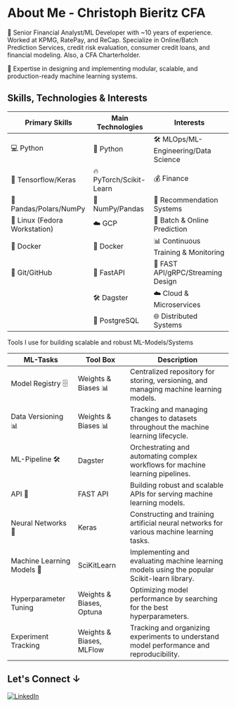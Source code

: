 # About Me - Christoph Bieritz CFA

👋 Senior Financial Analyst/ML Developer with ~10 years of experience. Worked at KPMG, RatePay, and ReCap. Specialize in Online/Batch Prediction Services, credit risk evaluation, consumer credit loans, and financial modeling. Also, a CFA Charterholder.

💼 Expertise in designing and implementing modular, scalable, and production-ready machine learning systems.

## Skills, Technologies & Interests

| **Primary Skills**                 | **Main Technologies**             | **Interests**                          |
|------------------------------------|-----------------------------------|----------------------------------------|
| 💻 Python                           | 🐍 Python                        | 🛠️ MLOps/ML-Engineering/Data Science  |
| 🧠 Tensorflow/Keras                 | 🔥 PyTorch/Scikit-Learn          | 💰 Finance                             |
| 🐼 Pandas/Polars/NumPy              | 🔢 NumPy/Pandas                  | 🎯 Recommendation Systems              |
| 🐧 Linux (Fedora Workstation)       | ☁️ GCP                       | 🔄 Batch & Online Prediction           |
| 🐳 Docker                           | 🐳 Docker                        | 📊 Continuous Training & Monitoring   |
| 🌱 Git/GitHub                       | 🚀 FastAPI                       | 🚀 FAST API/gRPC/Streaming Design      |
|                                     | 🛠️ Dagster                       | ☁️ Cloud & Microservices              |
|                                     | 🐘 PostgreSQL                     | 🌐 Distributed Systems                 |

Tools I use for building scalable and robust ML-Models/Systems

| **ML-Tasks**                       | **Tool Box**                      | **Description**                          |
|------------------------------------|-----------------------------------|----------------------------------------|
| Model Registry 🗄️                  | Weights & Biases 📊               | Centralized repository for storing, versioning, and managing machine learning models. |
| Data Versioning 📊                 | Weights & Biases 📊               | Tracking and managing changes to datasets throughout the machine learning lifecycle. |
| ML-Pipeline 🛠️                    | Dagster                           | Orchestrating and automating complex workflows for machine learning pipelines. |
| API 🚀                             | FAST API                          | Building robust and scalable APIs for serving machine learning models. |
| Neural Networks 🧠                 | Keras                             | Constructing and training artificial neural networks for various machine learning tasks. |
| Machine Learning Models 🤖         | SciKitLearn                       | Implementing and evaluating machine learning models using the popular Scikit-learn library. |
| Hyperparameter Tuning             | Weights & Biases, Optuna          | Optimizing model performance by searching for the best hyperparameters. |
| Experiment Tracking               | Weights & Biases, MLFlow          | Tracking and organizing experiments to understand model performance and reproducibility. |





## Let's Connect ↓

[![LinkedIn](https://img.shields.io/badge/LinkedIn-0A66C2?style=for-the-badge&logo=linkedin&logoColor=white)](https://www.linkedin.com)
